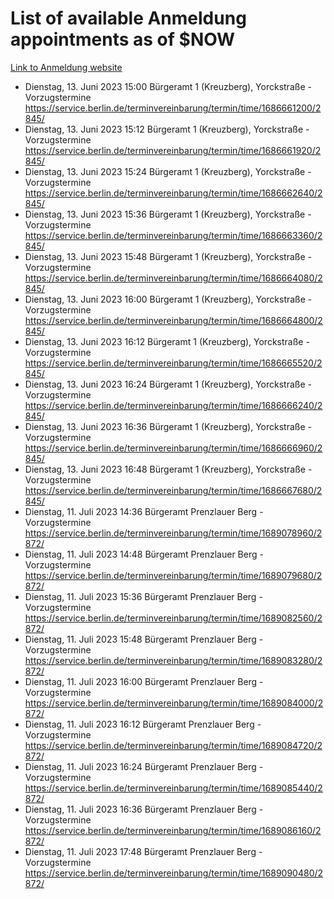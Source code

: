 # List of available Anmeldung appointments as of $NOW
[Link to Anmeldung website](https://service.berlin.de/terminvereinbarung/termin/tag.php?termin=1&anliegen[]=120686&dienstleisterlist=122210,122217,327316,122219,327312,122227,327314,122231,327346,122243,327348,122254,122252,329742,122260,329745,122262,329748,122271,327278,122273,327274,122277,327276,330436,122280,327294,122282,327290,122284,327292,122291,327270,122285,327266,122286,327264,122296,327268,150230,329760,122297,327286,122294,327284,122312,329763,122314,329775,122304,327330,122311,327334,122309,327332,317869,122281,327352,122279,329772,122283,122276,327324,122274,327326,122267,329766,122246,327318,122251,327320,122257,327322,122208,327298,122226,327300&herkunft=http%3A%2F%2Fservice.berlin.de%2Fdienstleistung%2F120686%2F)
- Dienstag, 13. Juni 2023 15:00 Bürgeramt 1 (Kreuzberg), Yorckstraße - Vorzugstermine https://service.berlin.de/terminvereinbarung/termin/time/1686661200/2845/
- Dienstag, 13. Juni 2023 15:12 Bürgeramt 1 (Kreuzberg), Yorckstraße - Vorzugstermine https://service.berlin.de/terminvereinbarung/termin/time/1686661920/2845/
- Dienstag, 13. Juni 2023 15:24 Bürgeramt 1 (Kreuzberg), Yorckstraße - Vorzugstermine https://service.berlin.de/terminvereinbarung/termin/time/1686662640/2845/
- Dienstag, 13. Juni 2023 15:36 Bürgeramt 1 (Kreuzberg), Yorckstraße - Vorzugstermine https://service.berlin.de/terminvereinbarung/termin/time/1686663360/2845/
- Dienstag, 13. Juni 2023 15:48 Bürgeramt 1 (Kreuzberg), Yorckstraße - Vorzugstermine https://service.berlin.de/terminvereinbarung/termin/time/1686664080/2845/
- Dienstag, 13. Juni 2023 16:00 Bürgeramt 1 (Kreuzberg), Yorckstraße - Vorzugstermine https://service.berlin.de/terminvereinbarung/termin/time/1686664800/2845/
- Dienstag, 13. Juni 2023 16:12 Bürgeramt 1 (Kreuzberg), Yorckstraße - Vorzugstermine https://service.berlin.de/terminvereinbarung/termin/time/1686665520/2845/
- Dienstag, 13. Juni 2023 16:24 Bürgeramt 1 (Kreuzberg), Yorckstraße - Vorzugstermine https://service.berlin.de/terminvereinbarung/termin/time/1686666240/2845/
- Dienstag, 13. Juni 2023 16:36 Bürgeramt 1 (Kreuzberg), Yorckstraße - Vorzugstermine https://service.berlin.de/terminvereinbarung/termin/time/1686666960/2845/
- Dienstag, 13. Juni 2023 16:48 Bürgeramt 1 (Kreuzberg), Yorckstraße - Vorzugstermine https://service.berlin.de/terminvereinbarung/termin/time/1686667680/2845/
- Dienstag, 11. Juli 2023 14:36 Bürgeramt Prenzlauer Berg - Vorzugstermine https://service.berlin.de/terminvereinbarung/termin/time/1689078960/2872/
- Dienstag, 11. Juli 2023 14:48 Bürgeramt Prenzlauer Berg - Vorzugstermine https://service.berlin.de/terminvereinbarung/termin/time/1689079680/2872/
- Dienstag, 11. Juli 2023 15:36 Bürgeramt Prenzlauer Berg - Vorzugstermine https://service.berlin.de/terminvereinbarung/termin/time/1689082560/2872/
- Dienstag, 11. Juli 2023 15:48 Bürgeramt Prenzlauer Berg - Vorzugstermine https://service.berlin.de/terminvereinbarung/termin/time/1689083280/2872/
- Dienstag, 11. Juli 2023 16:00 Bürgeramt Prenzlauer Berg - Vorzugstermine https://service.berlin.de/terminvereinbarung/termin/time/1689084000/2872/
- Dienstag, 11. Juli 2023 16:12 Bürgeramt Prenzlauer Berg - Vorzugstermine https://service.berlin.de/terminvereinbarung/termin/time/1689084720/2872/
- Dienstag, 11. Juli 2023 16:24 Bürgeramt Prenzlauer Berg - Vorzugstermine https://service.berlin.de/terminvereinbarung/termin/time/1689085440/2872/
- Dienstag, 11. Juli 2023 16:36 Bürgeramt Prenzlauer Berg - Vorzugstermine https://service.berlin.de/terminvereinbarung/termin/time/1689086160/2872/
- Dienstag, 11. Juli 2023 17:48 Bürgeramt Prenzlauer Berg - Vorzugstermine https://service.berlin.de/terminvereinbarung/termin/time/1689090480/2872/
